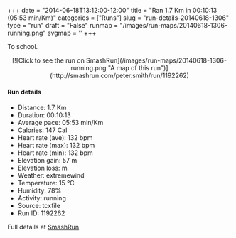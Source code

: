 +++
date = "2014-06-18T13:12:00-12:00"
title = "Ran 1.7 Km in 00:10:13 (05:53 min/Km)"
categories = ["Runs"]
slug = "run-details-20140618-1306"
type = "run"
draft = "False"
runmap = "/images/run-maps/20140618-1306-running.png"
svgmap = '<polyline points="0 93, 0 93, 1 92, 2 91, 2 90, 3 89, 3 89, 4 88, 5 87, 6 87, 7 85, 8 84, 10 84, 11 84, 12 83, 14 83, 15 84, 15 84, 19 84, 20 86, 21 86, 23 86, 24 85, 24 83, 25 82, 25 81, 26 80, 27 80, 27 79, 28 78, 29 77, 30 76, 30 73, 31 72, 34 69, 35 68, 37 64, 38 63, 37 62, 37 61, 38 60, 39 59, 40 58, 41 56, 42 55, 43 54, 43 53, 46 53, 52 50, 52 49, 53 48, 53 46, 54 45, 56 45, 57 44, 59 44, 60 42, 60 41, 61 39, 61 38, 62 37, 63 36, 64 35, 65 35, 66 34, 66 32, 66 32, 67 32, 68 31, 68 30, 72 28, 79 23, 80 22, 81 20, 81 19, 81 18, 84 17, 87 15, 88 14, 90 14, 91 13, 92 11, 92 10, 93 9, 95 8, 96 7, 96 7, 97 7, 98 8, 98 10, 98 11, 99 12, 100 13">'
+++

To school. 

<!--more-->

<center>
[![Click to see the run on SmashRun](/images/run-maps/20140618-1306-running.png "A map of this run")](http://smashrun.com/peter.smith/run/1192262)
</center>

#### Run details

* Distance: 1.7 Km
* Duration: 00:10:13
* Average pace: 05:53 min/Km
* Calories: 147 Cal
* Heart rate (ave): 132 bpm
* Heart rate (max): 132 bpm
* Heart rate (min): 132 bpm
* Elevation gain: 57 m
* Elevation loss:  m
* Weather: extremewind
* Temperature: 15 &deg;C
* Humidity: 78%
* Activity: running
* Source: tcxfile
* Run ID: 1192262

Full details at [SmashRun](http://smashrun.com/peter.smith/run/1192262)